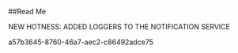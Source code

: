 ﻿##Read Me

NEW HOTNESS: ADDED LOGGERS TO THE NOTIFICATION SERVICE

a57b3645-8760-46a7-aec2-c86492adce75
